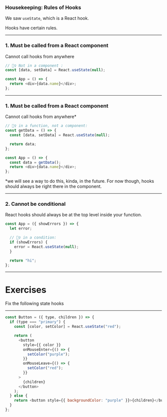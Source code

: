 ### Housekeeping: Rules of Hooks

We saw `useState`, which is a React hook.

Hooks have certain rules.

---

### 1. Must be called from a React component

Cannot call hooks from anywhere

```js
// 🙅‍♀️ Not in a component :
const [data, setData] = React.useState(null);

const App = () => {
  return <div>{data.name}</div>;
};
```

---

### 1. Must be called from a React component

Cannot call hooks from anywhere\*

```js
// 🙅‍♀️ in a function, not a component:
const getData = () => {
  const [data, setData] = React.useState(null);

  return data;
};

const App = () => {
  const data = getData();
  return <div>{data.name}</div>;
};
```

\*we will see a way to do this, kinda, in the future. For now though, hooks should always be right there in the component.

---

### 2. Cannot be conditional

React hooks should always be at the top level inside your function.

```js
const App = ({ showErrors }) => {
  let error;

  // 🙅‍♀️ in a condition:
  if (showErrors) {
    error = React.useState(null);
  }

  return "hi";
};
```

---

# Exercises

Fix the following state hooks

---

```js
const Button = ({ type, children }) => {
  if (type === "primary") {
    const [color, setColor] = React.useState("red");

    return (
      <button
        style={{ color }}
        onMouseEnter={() => {
          setColor("purple");
        }}
        onMouseLeave={() => {
          setColor("red");
        }}
      >
        {children}
      </button>
    );
  } else {
    return <button style={{ backgroundColor: "purple" }}>{children}</button>;
  }
};
```
